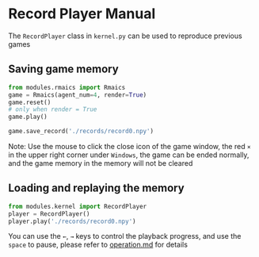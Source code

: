 # Record Player Manual

The `RecordPlayer` class in `kernel.py` can be used to reproduce previous games

## Saving game memory

```python
from modules.rmaics import Rmaics
game = Rmaics(agent_num=4, render=True)
game.reset()
# only when render = True
game.play()

game.save_record('./records/record0.npy')
```

Note: Use the mouse to click the close icon of the game window, the red `×` in the upper
right corner under `Windows`, the game can be ended normally, and the game memory in the memory will not be cleared

## Loading and replaying the memory

```python
from modules.kernel import RecordPlayer
player = RecordPlayer()
player.play('./records/record0.npy')
```

You can use the `←`, `→` keys to control the playback progress, and use the `space` to pause,
please refer to [operation.md](./operation.md) for details